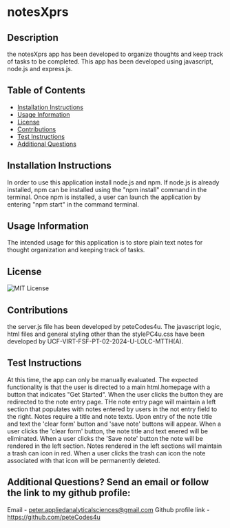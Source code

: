 # notesXprs

## Description
the notesXprs app has been developed to organize thoughts and keep track of tasks to be completed. This app has been developed using javascript, node.js and express.js.

## Table of Contents
- [Installation Instructions](#Installation-Instructions)
- [Usage Information](#Usage-Information)
- [License](#License)
- [Contributions](#Contributions)
- [Test Instructions](#Test-Instructions)
- [Additional Questions](#additional-questions-send-an-email-or-follow-the-link-to-my-github-profile)

## Installation Instructions
In order to use this application install node.js and  npm. If node.js is already installed,  npm can be installed using the "npm install" command in the terminal. Once npm is installed, a user can launch the application by entering "npm start" in the command terminal.

## Usage Information
The intended usage for this application is to store plain text notes for thought organization and keeping track of tasks.

## License
![MIT License](https://img.shields.io/badge/License-MIT-yellow.svg)

## Contributions
the server.js file has been developed by peteCodes4u. The javascript logic, html files and general styling other than the stylePC4u.css have been developed by UCF-VIRT-FSF-PT-02-2024-U-LOLC-MTTH(A).

## Test Instructions
At this time, the app can only be manually evaluated. The expected functionality is that the user is directed to a main html.homepage with a button  that indicates "Get Started". When the user clicks the button they are redirected to  the note entry page. THe note entry page will maintain a left section that populates with notes entered by users in the not entry field to the right. Notes require a title and note texts. Upon entry of the note title and text the 'clear form' button and 'save note' buttons will appear. When a user clicks the 'clear form' button, the note title and text enered will be eliminated. When a user clicks the 'Save note' button the note will be rendered in the left section. Notes rendered in the left sections will maintain a trash can icon in red. When a user clicks the trash can icon the note associated with that icon will be permanently deleted.

## Additional Questions? Send an email or follow the link to my github profile:
Email - peter.appliedanalyticalsciences@gmail.com 
Github profile link - https://github.com/peteCodes4u
